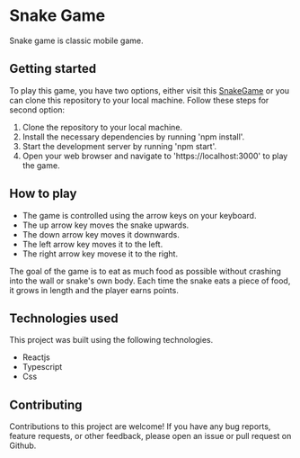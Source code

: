 # Snake Game

Snake game is classic mobile game.

## Getting started

To play this game, you have two options, either visit this [SnakeGame](https://snake-game-rho-one.vercel.app/) or you can clone this repository to your local machine. Follow these steps for second option:

1. Clone the repository to your local machine.
2. Install the necessary dependencies by running 'npm install'.
3. Start the development server by running 'npm start'.
4. Open your web browser and navigate to 'https://localhost:3000' to play the game.

## How to play

- The game is controlled using the arrow keys on your keyboard.
- The up arrow key moves the snake upwards.
- The down arrow key moves it downwards.
- The left arrow key moves it to the left.
- The right arrow key movese it to the right.

The goal of the game is to eat as much food as possible without crashing into the wall or snake's own body. Each time the snake eats a piece of food, it grows in length and the player earns points. 


## Technologies used

This project was built using the following technologies.

- Reactjs 
- Typescript
- Css


## Contributing

Contributions to this project are welcome! If you have any bug reports, feature requests, or other feedback, please open an issue or pull request on Github.